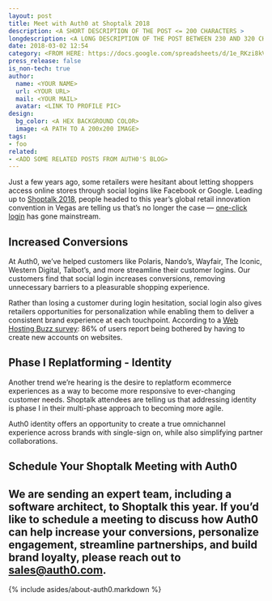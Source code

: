```yaml
---
layout: post
title: Meet with Auth0 at Shoptalk 2018
description: <A SHORT DESCRIPTION OF THE POST <= 200 CHARACTERS >
longdescription: <A LONG DESCRIPTION OF THE POST BETWEEN 230 AND 320 CHARACTERS>
date: 2018-03-02 12:54
category: <FROM HERE: https://docs.google.com/spreadsheets/d/1e_RKzi8kVwzqPG8si8kyDOWPiBk9tI-XNGh0KgRIF7Q>
press_release: false
is_non-tech: true
author:
  name: <YOUR NAME>
  url: <YOUR URL>
  mail: <YOUR MAIL>
  avatar: <LINK TO PROFILE PIC>
design:
  bg_color: <A HEX BACKGROUND COLOR>
  image: <A PATH TO A 200x200 IMAGE>
tags:
- foo
related:
- <ADD SOME RELATED POSTS FROM AUTH0'S BLOG>
---
```


Just a few years ago, some retailers were hesitant about letting shoppers access online stores through social logins like Facebook or Google. Leading up to [Shoptalk 2018](https://shoptalk.com/), people headed to this year’s global retail innovation convention in Vegas are telling us that’s no longer the case — [one-click login](https://auth0.com/retail) has gone mainstream.

## Increased Conversions
At Auth0, we’ve helped customers like Polaris, Nando’s, Wayfair, The Iconic, Western Digital, Talbot’s, and more streamline their customer logins. Our customers find that social login increases conversions, removing unnecessary barriers to a pleasurable shopping experience. 

Rather than losing a customer during login hesitation, social login also gives retailers opportunities for personalization while enabling them to deliver a consistent brand experience at each touchpoint. According to a [Web Hosting Buzz survey](http://www.webhostingbuzz.com/blog/2013/03/21/whos-sharing-what/): 86% of users report being bothered by having to create new accounts on websites. 

## Phase I Replatforming - Identity

Another trend we’re hearing is the desire to replatform ecommerce experiences as a way to become more responsive to ever-changing customer needs. Shoptalk attendees are telling us that addressing identity is phase I in their multi-phase approach to becoming more agile.

Auth0 identity offers an opportunity to create a true omnichannel experience across brands with single-sign on, while also simplifying partner collaborations.

## Schedule Your Shoptalk Meeting with Auth0

We are sending an expert team, including a software architect, to Shoptalk this year. If you’d like to schedule a meeting to discuss how Auth0 can help increase your conversions, personalize engagement, streamline partnerships, and build brand loyalty, please reach out to [sales@auth0.com](mailto:sales@auth0.com).
---

{% include asides/about-auth0.markdown %}